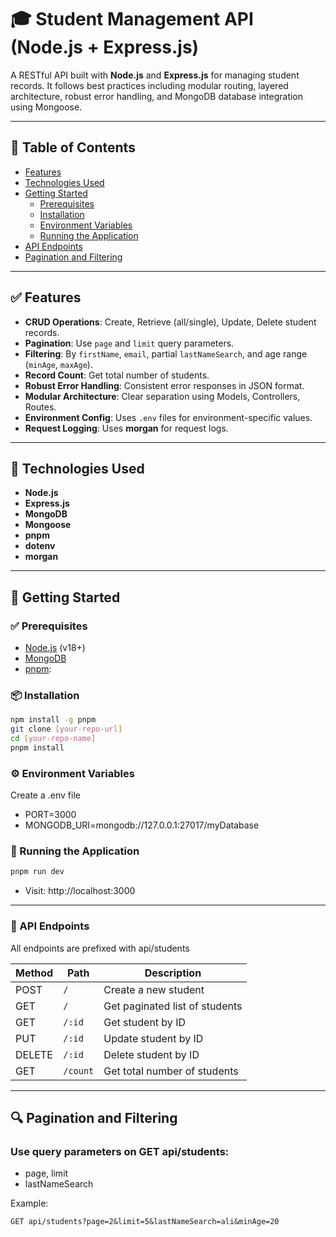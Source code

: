 # 🎓 Student Management API (Node.js + Express.js)

A RESTful API built with **Node.js** and **Express.js** for managing student records. It follows best practices including modular routing, layered architecture, robust error handling, and MongoDB database integration using Mongoose.

---

## 📑 Table of Contents

- [Features](#features)
- [Technologies Used](#technologies-used)
- [Getting Started](#getting-started)
    - [Prerequisites](#prerequisites)
    - [Installation](#installation)
    - [Environment Variables](#environment-variables)
    - [Running the Application](#running-the-application)
- [API Endpoints](#api-endpoints)
- [Pagination and Filtering](#pagination-and-filtering)


---

## ✅ Features

- **CRUD Operations**: Create, Retrieve (all/single), Update, Delete student records.
- **Pagination**: Use `page` and `limit` query parameters.
- **Filtering**: By `firstName`, `email`, partial `lastNameSearch`, and age range (`minAge`, `maxAge`).
- **Record Count**: Get total number of students.
- **Robust Error Handling**: Consistent error responses in JSON format.
- **Modular Architecture**: Clear separation using Models, Controllers, Routes.
- **Environment Config**: Uses `.env` files for environment-specific values.
- **Request Logging**: Uses **morgan** for request logs.

---

## 🧰 Technologies Used

- **Node.js**
- **Express.js**
- **MongoDB**
- **Mongoose**
- **pnpm**
- **dotenv**
- **morgan**


---

## 🚀 Getting Started

### ✅ Prerequisites

- [Node.js](https://nodejs.org) (v18+)
- [MongoDB](https://www.mongodb.com/)
- [pnpm](https://pnpm.io/):

### 📦 Installation

```bash
npm install -g pnpm
git clone [your-repo-url]
cd [your-repo-name]
pnpm install
```

### ⚙️ Environment Variables

Create a .env file
- PORT=3000
- MONGODB_URI=mongodb://127.0.0.1:27017/myDatabase


### 🏃 Running the Application

```bash
pnpm run dev
```
- Visit: http://localhost:3000

---

### 📡 API Endpoints

All endpoints are prefixed with api/students

| Method | Path     | Description                    |
| ------ | -------- | ------------------------------ |
| POST   | `/`      | Create a new student           |
| GET    | `/`      | Get paginated list of students |
| GET    | `/:id`   | Get student by ID              |
| PUT    | `/:id`   | Update student by ID           |
| DELETE | `/:id`   | Delete student by ID           |
| GET    | `/count` | Get total number of students   |

---

## 🔍 Pagination and Filtering

### Use query parameters on GET api/students:

- page, limit
- lastNameSearch

Example:
```aiignore
GET api/students?page=2&limit=5&lastNameSearch=ali&minAge=20
```





